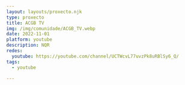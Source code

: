 ```yaml
---
layout: layouts/proxecto.njk
type: proxecto
title: ACGB TV
img: /img/comunidade/ACGB_TV.webp
date: 2022-11-01
platform: youtube
description: N﻿QR
redes:
  youtube: https://youtube.com/channel/UCTWcvL77uvzPk8uRBlSy6_Q/
tags:
  - youtube

---
```


